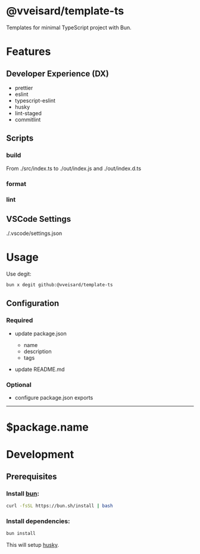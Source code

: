 # @vveisard/template-ts

Templates for minimal TypeScript project with Bun.

# Features

## Developer Experience (DX)

- prettier
- eslint
- typescript-eslint
- husky
- lint-staged
- commitlint

## Scripts

### build

From ./src/index.ts to ./out/index.js and ./out/index.d.ts

### format

### lint

## VSCode Settings

./.vscode/settings.json

# Usage

Use degit:

```bash
bun x degit github:@vveisard/template-ts
```

## Configuration

### Required

- update package.json

  - name
  - description
  - tags

- update README.md

### Optional

- configure package.json exports

<hr/>

# $package.name

# Development

## Prerequisites

### Install [bun](https://bun.sh/):

```bash
curl -fsSL https://bun.sh/install | bash
```

### Install dependencies:

```bash
bun install
```

This will setup [husky](https://typicode.github.io/husky/).
